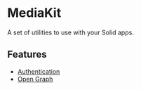 # MediaKit

A set of utilities to use with your Solid apps.

## Features

- [Authentication](./packages/auth/README.md)
- [Open Graph](./packages/og/README.md)
